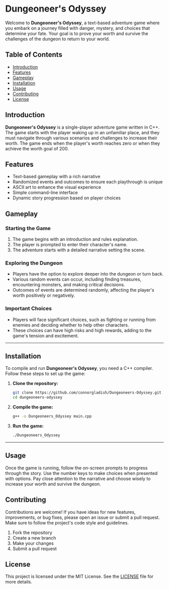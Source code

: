 
# Dungeoneer's Odyssey

Welcome to **Dungeoneer's Odyssey**, a text-based adventure game where you embark on a journey filled with danger, mystery, and choices that determine your fate. Your goal is to prove your worth and survive the challenges of the dungeon to return to your world.

## Table of Contents
- [Introduction](#introduction)
- [Features](#features)
- [Gameplay](#gameplay)
- [Installation](#installation)
- [Usage](#usage)
- [Contributing](#contributing)
- [License](#license)

## Introduction

**Dungeoneer's Odyssey** is a single-player adventure game written in C++. The game starts with the player waking up in an unfamiliar place, and they must navigate through various scenarios and challenges to increase their worth. The game ends when the player's worth reaches zero or when they achieve the worth goal of 200.

## Features

- Text-based gameplay with a rich narrative
- Randomized events and outcomes to ensure each playthrough is unique
- ASCII art to enhance the visual experience
- Simple command-line interface
- Dynamic story progression based on player choices

## Gameplay

### Starting the Game

1. The game begins with an introduction and rules explanation.
2. The player is prompted to enter their character's name.
3. The adventure starts with a detailed narrative setting the scene.

### Exploring the Dungeon

- Players have the option to explore deeper into the dungeon or turn back.
- Various random events can occur, including finding treasures, encountering monsters, and making critical decisions.
- Outcomes of events are determined randomly, affecting the player's worth positively or negatively.

### Important Choices

- Players will face significant choices, such as fighting or running from enemies and deciding whether to help other characters.
- These choices can have high risks and high rewards, adding to the game's tension and excitement.
---
## Installation

To compile and run **Dungeoneer's Odyssey**, you need a C++ compiler. Follow these steps to set up the game:

1. **Clone the repository:**
    ```bash
    git clone https://github.com/connorgladish/Dungeoneers-Odyssey.git
    cd dungeoneers-odyssey
   

2. **Compile the game:**
    ```bash
    g++ -o Dungeoneers_Odyssey main.cpp
    

3. **Run the game:**
    ```bash
    ./Dungeoneers_Odyssey
---  
## Usage

Once the game is running, follow the on-screen prompts to progress through the story. Use the number keys to make choices when presented with options. Pay close attention to the narrative and choose wisely to increase your worth and survive the dungeon.

## Contributing

Contributions are welcome! If you have ideas for new features, improvements, or bug fixes, please open an issue or submit a pull request. Make sure to follow the project's code style and guidelines.

1. Fork the repository
2. Create a new branch
3. Make your changes
4. Submit a pull request

## License

This project is licensed under the MIT License. See the [LICENSE](LICENSE) file for more details.
